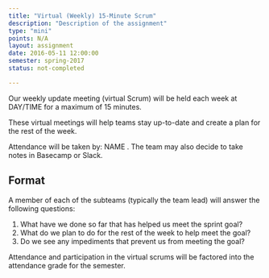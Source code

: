 ```yaml
---
title: "Virtual (Weekly) 15-Minute Scrum"
description: "Description of the assignment"
type: "mini"
points: N/A
layout: assignment
date: 2016-05-11 12:00:00
semester: spring-2017
status: not-completed

---
```


Our weekly update meeting (virtual Scrum) will be held each week at DAY/TIME for a maximum of 15 minutes.

These virtual meetings will help teams stay up-to-date and create a plan for the rest of the week.  

Attendance will be taken by: NAME .  The team may also decide to take notes in Basecamp or Slack.

## Format

A member of each of the subteams (typically the team lead) will answer the following questions:

1.  What have we done so far that has helped us meet the sprint goal?
2.  What do we plan to do for the rest of the week to help meet the goal?
3.  Do we see any impediments that prevent us from meeting the goal?

Attendance and participation in the virtual scrums will be factored into the attendance grade for the semester.
